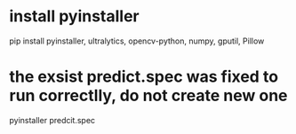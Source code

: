 # install pyinstaller
pip install pyinstaller, ultralytics, opencv-python, numpy, gputil, Pillow

# the exsist predict.spec was fixed to run correctlly, do not create new one
pyinstaller predcit.spec
